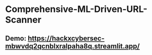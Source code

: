 # Comprehensive-ML-Driven-URL-Scanner

## Demo:  https://hackxcybersec-mbwvdq2qcnblxralpaha8q.streamlit.app/
